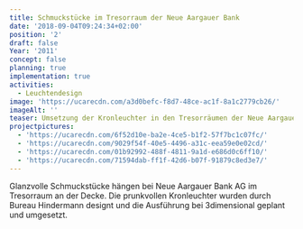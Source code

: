 ```yaml
---
title: Schmuckstücke im Tresorraum der Neue Aargauer Bank
date: '2018-09-04T09:24:34+02:00'
position: '2'
draft: false
Year: '2011'
concept: false
planning: true
implementation: true
activities:
  - Leuchtendesign
image: 'https://ucarecdn.com/a3d0befc-f8d7-48ce-ac1f-8a1c2779cb26/'
imageAlt: ''
teaser: Umsetzung der Kronleuchter in den Tresorräumen der Neue Aargauer Bank AG
projectpictures:
  - 'https://ucarecdn.com/6f52d10e-ba2e-4ce5-b1f2-57f7bc1c07fc/'
  - 'https://ucarecdn.com/9029f54f-40e5-4496-a31c-eea59e0e02cd/'
  - 'https://ucarecdn.com/01b92992-488f-4811-9a1d-e686d0c6ff10/'
  - 'https://ucarecdn.com/71594dab-ff1f-42d6-b07f-91879c8ed3e7/'
---
```

Glanzvolle Schmuckstücke hängen bei Neue Aargauer Bank AG im Tresorraum an der Decke. Die prunkvollen Kronleuchter wurden durch Bureau Hindermann designt und die Ausführung bei 3dimensional geplant und umgesetzt.
